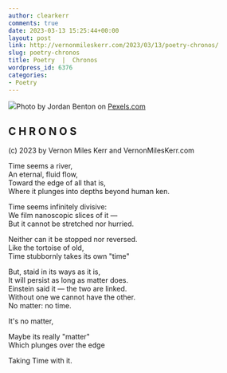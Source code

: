 ```yaml
---
author: clearkerr
comments: true
date: 2023-03-13 15:25:44+00:00
layout: post
link: http://vernonmileskerr.com/2023/03/13/poetry-chronos/
slug: poetry-chronos
title: Poetry  |  Chronos
wordpress_id: 6376
categories:
- Poetry
---
```



![](https://vernonmileskerr.files.wordpress.com/2023/03/pexels-photo-1095601.jpeg)Photo by Jordan Benton on [Pexels.com](https://www.pexels.com/photo/shallow-focus-of-clear-hourglass-1095601/)





## C H R O N O S







(c) 2023 by Vernon Miles Kerr and VernonMilesKerr.com







Time seems a river,  
An eternal, fluid flow,  
Toward the edge of all that is,  
Where it plunges into depths beyond human ken.







Time seems infinitely divisive:  
We film nanoscopic slices of it —  
But it cannot be stretched nor hurried.







Neither can it be stopped nor reversed.  
Like the tortoise of old,  
Time stubbornly takes its own "time"  








But, staid in its ways as it is,  
It will persist as long as matter does.  
Einstein said it — the two are linked.  
Without one we cannot have the other.  
No matter: no time.







It's no matter, 







Maybe its really "matter"  
Which plunges over the edge 







Taking Time with it.



